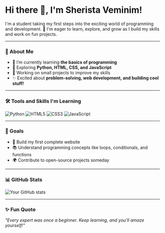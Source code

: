 # Hi there 👋, I'm Sherista Veminim!

I'm a student taking my first steps into the exciting world of programming and development. 🌱 I'm eager to learn, explore, and grow as I build my skills and work on fun projects.

---

### 🌟 About Me  
- 🔭 I’m currently learning **the basics of programming**  
- 🌱 Exploring **Python, HTML, CSS, and JavaScript**  
- 📖 Working on small projects to improve my skills  
- ✨ Excited about **problem-solving, web development, and building cool stuff!**  

---

### 🛠️ Tools and Skills I'm Learning  
![Python](https://img.shields.io/badge/-Python-3776AB?style=flat&logo=python&logoColor=black)   ![HTML5](https://img.shields.io/badge/-HTML5-E34F26?style=flat&logo=html5&logoColor=black)   ![CSS3](https://img.shields.io/badge/-CSS3-1572B6?style=flat&logo=css3&logoColor=black)   ![JavaScript](https://img.shields.io/badge/-JavaScript-F7DF1E?style=flat&logo=javascript&logoColor=black)  

---

### 🎯 Goals  
- 🌟 Build my first complete website  
- 📚 Understand programming concepts like loops, conditionals, and functions  
- 🌍 Contribute to open-source projects someday  

---

### 📊 GitHub Stats  
![Your GitHub stats](https://github-readme-stats.vercel.app/api?username=SheristaVeminim&show_icons=true&theme=tokyonight)  

---

### ✨ Fun Quote  
*"Every expert was once a beginner. Keep learning, and you'll amaze yourself!"*
